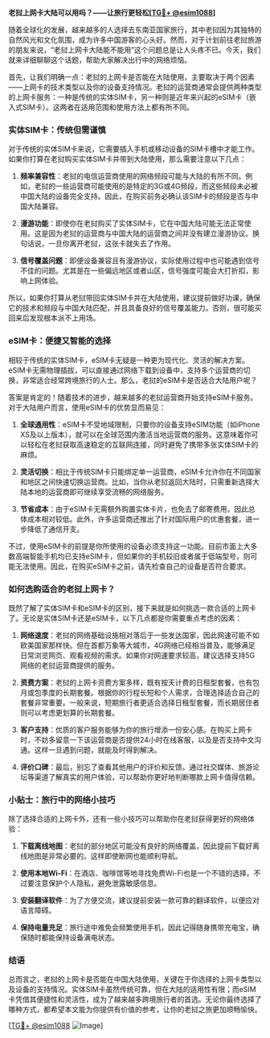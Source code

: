**老挝上网卡大陆可以用吗？——让旅行更轻松[[TG💪+ @esim1088](https://t.me/s/esim1088)]**

随着全球化的发展，越来越多的人选择去东南亚国家旅行，其中老挝因为其独特的自然风光和文化氛围，成为许多中国游客的心头好。然而，对于计划前往老挝旅游的朋友来说，“老挝上网卡大陆能不能用”这个问题总是让人头疼不已。今天，我们就来详细聊聊这个话题，帮助大家解决出行中的网络烦恼。

首先，让我们明确一点：老挝的上网卡是否能在大陆使用，主要取决于两个因素——上网卡的技术类型以及你的设备支持情况。老挝的运营商通常会提供两种类型的上网卡服务：一种是传统的实体SIM卡，另一种则是近年来兴起的eSIM卡（嵌入式SIM卡）。这两者在适用范围和使用方法上都有所不同。

### 实体SIM卡：传统但需谨慎

对于传统的实体SIM卡来说，它需要插入手机或移动设备的SIM卡槽中才能工作。如果你打算在老挝购买实体SIM卡并带到大陆使用，那么需要注意以下几点：

1. **频率兼容性**：老挝的电信运营商使用的网络频段可能与大陆的有所不同。例如，老挝的一些运营商可能使用的是特定的3G或4G频段，而这些频段未必被中国大陆的设备完全支持。因此，在购买前务必确认该SIM卡的频段是否与中国大陆兼容。
   
2. **漫游功能**：即使你在老挝购买了实体SIM卡，它在中国大陆可能无法正常使用。这是因为老挝的运营商与中国大陆的运营商之间并没有建立漫游协议。换句话说，一旦你离开老挝，这张卡就失去了作用。

3. **信号覆盖问题**：即便设备兼容且有漫游协议，实际使用过程中也可能遇到信号不佳的问题。尤其是在一些偏远地区或者山区，信号强度可能会大打折扣，影响上网体验。

所以，如果你打算从老挝带回实体SIM卡并在大陆使用，建议提前做好功课，确保它的技术和频段与中国大陆匹配，并且具备良好的信号覆盖能力。否则，很可能买回来后发现根本派不上用场。

### eSIM卡：便捷又智能的选择

相较于传统的实体SIM卡，eSIM卡无疑是一种更为现代化、灵活的解决方案。eSIM卡无需物理插拔，可以直接通过网络下载到设备中，支持多个运营商的切换，非常适合经常跨境旅行的人士。那么，老挝的eSIM卡是否适合大陆用户呢？

答案是肯定的！随着技术的进步，越来越多的老挝运营商开始支持eSIM卡服务。对于大陆用户而言，使用eSIM卡的优势显而易见：

1. **全球通用性**：eSIM卡不受地域限制，只要你的设备支持eSIM功能（如iPhone XS及以上版本），就可以在全球范围内激活当地运营商的服务。这意味着你可以轻松在老挝获取高速稳定的互联网连接，同时避免了携带多张实体SIM卡的麻烦。

2. **灵活切换**：相比于传统SIM卡只能绑定单一运营商，eSIM卡允许你在不同国家和地区之间快速切换运营商。比如，当你从老挝返回大陆时，只需重新选择大陆本地的运营商即可继续享受流畅的网络服务。

3. **节省成本**：由于eSIM卡无需额外购置实体卡片，也免去了邮寄费用，因此总体成本相对较低。此外，许多运营商还推出了针对国际用户的优惠套餐，进一步降低了通信开支。

不过，使用eSIM卡的前提是你所使用的设备必须支持这一功能。目前市面上大多数高端智能手机均已支持eSIM卡，但如果你的手机较旧或者属于低端型号，则可能无法使用。因此，在购买eSIM卡之前，请先检查自己的设备是否符合要求。

### 如何选购适合的老挝上网卡？

既然了解了实体SIM卡和eSIM卡的区别，接下来就是如何挑选一款合适的上网卡了。无论是实体SIM卡还是eSIM卡，以下几点都是你需要重点考虑的因素：

1. **网络速度**：老挝的网络基础设施相对落后于一些发达国家，因此网速可能不如欧美国家那样快。但在首都万象等大城市，4G网络已经相当普及，能够满足日常浏览网页、观看视频的需求。如果你对网速要求较高，建议选择支持5G网络的老挝运营商提供的服务。

2. **资费方案**：老挝的上网卡资费方案多样，既有按天计费的日租型套餐，也有包月或包季度的长期套餐。根据你的行程长短和个人需求，合理选择适合自己的套餐非常重要。一般来说，短期旅行者更适合选择日租型套餐，而长期居住者则可以考虑更划算的长期套餐。

3. **客户支持**：优质的客户服务能够为你的旅行增添一份安心感。在购买上网卡时，不妨多留意一下该运营商是否提供24小时在线客服，以及是否支持中文沟通。这样一旦遇到问题，就能及时得到解决。

4. **评价口碑**：最后，别忘了查看其他用户的评价和反馈。通过社交媒体、旅游论坛等渠道了解真实的用户体验，可以帮助你更好地判断哪款上网卡值得信赖。

### 小贴士：旅行中的网络小技巧

除了选择合适的上网卡外，还有一些小技巧可以帮助你在老挝获得更好的网络体验：

1. **下载离线地图**：老挝的部分地区可能没有良好的网络覆盖，因此提前下载好离线地图是非常必要的。这样即使断网也能顺利导航。

2. **使用本地Wi-Fi**：在酒店、咖啡馆等地寻找免费Wi-Fi也是一个不错的选择。不过要注意保护个人隐私，避免泄露敏感信息。

3. **安装翻译软件**：为了方便交流，建议提前安装一款可靠的翻译软件，以便应对语言障碍。

4. **保持电量充足**：旅行途中难免会频繁使用手机，因此记得随身携带充电宝，确保随时都能保持设备满电状态。

### 结语

总而言之，老挝的上网卡是否能在中国大陆使用，关键在于你选择的上网卡类型以及设备的支持情况。实体SIM卡虽然传统可靠，但在大陆的适用性有限；而eSIM卡凭借其便捷性和灵活性，成为了越来越多跨境旅行者的首选。无论你最终选择了哪种方式，都希望本文能为你提供有价值的参考，让你的老挝之旅更加顺畅愉快。

[[TG💪+ @esim1088](https://t.me/s/esim1088) ![Image](https://i.postimg.cc/4NQfJmqS/Snipaste-2025-05-13-00-14-12.png)]